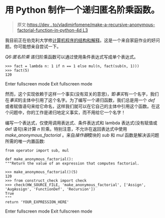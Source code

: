 # 用 Python 制作一个递归匿名阶乘函数。

> 原文:[https://dev . to/vladimirfomene/make-a-recursive-anonymous-factorial-function-in-python-4d L3](https://dev.to/vladimirfomene/make-a-recursive-anonymous-factorial-function-in-python-4dl3)

我目前正在伯克利大学修[计算机程序的结构和解释](https://inst.eecs.berkeley.edu/~cs61a/sp18/)。这是一个来自家庭作业的好问题。你可能想亲自尝试一下。

*Q6:匿名阶乘*
递归阶乘函数可以通过使用条件表达式写成单个表达式。

```
>>> fact = lambda n: 1 if n == 1 else mul(n, fact(sub(n, 1)))
>>> fact(5)
120 
```

Enter fullscreen mode Exit fullscreen mode

然而，这个实现依赖于这样一个事实(没有双关的意思)，即*事实*有一个名字，我们在*事实*的主体中引用了这个名字。为了编写一个递归函数，我们总是用一个 *def* 或者赋值语句来给它命名，这样我们就可以在它自己的主体中引用这个函数。在这个问题中，你的工作是递归地定义事实，而不用给它一个名字！

编写一个表达式，仅使用调用表达式、条件表达式和 lambda 表达式(没有赋值或 def 语句)来计算 *n* 阶乘。特别注意，不允许在返回表达式中使用 *make_anonymous_factorial* 。来自*操作器*模块的 *sub* 和 *mul* 函数是解决该问题所需的唯一内置函数:

```
from operator import sub, mul

def make_anonymous_factorial():
"""Return the value of an expression that computes factorial.

>>> make_anonymous_factorial()(5)
120
>>> from construct_check import check
>>> check(HW_SOURCE_FILE, 'make_anonymous_factorial', ['Assign', 'AugAssign', 'FunctionDef', 'Recursion'])
True
"""
return 'YOUR_EXPRESSION_HERE' 
```

Enter fullscreen mode Exit fullscreen mode